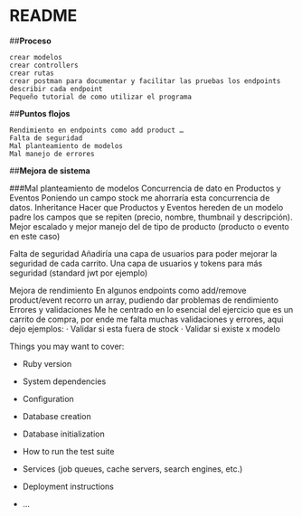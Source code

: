 
# README

##**Proceso**
```
crear modelos  
crear controllers
crear rutas
crear postman para documentar y facilitar las pruebas los endpoints
describir cada endpoint
Pequeño tutorial de como utilizar el programa
```

##**Puntos flojos**

```
Rendimiento en endpoints como add product …
Falta de seguridad
Mal planteamiento de modelos
Mal manejo de errores
```

##**Mejora de sistema**

###Mal planteamiento de modelos
Concurrencia de dato en Productos y Eventos
Poniendo un campo stock me ahorraría esta concurrencia de datos.
Inheritance
Hacer que Productos y Eventos hereden de un modelo padre los campos que se repiten (precio, nombre, thumbnail y descripción). Mejor escalado y mejor manejo del de tipo de producto (producto o evento en este caso)

Falta de seguridad
    Añadiría una capa de usuarios para poder mejorar la seguridad de cada carrito. Una capa de usuarios y tokens para más seguridad          (standard jwt por ejemplo)  

Mejora de rendimiento
    En algunos endpoints como add/remove product/event recorro un array, pudiendo dar problemas de rendimiento
Errores y validaciones 
     Me he  centrado en lo esencial del ejercicio que es un carrito de compra,
     por ende me falta muchas validaciones y errores, aqui dejo ejemplos:
		· Validar si esta fuera de stock
		· Validar si existe x modelo
		



Things you may want to cover:

* Ruby version

* System dependencies

* Configuration

* Database creation

* Database initialization

* How to run the test suite

* Services (job queues, cache servers, search engines, etc.)

* Deployment instructions

* ...
